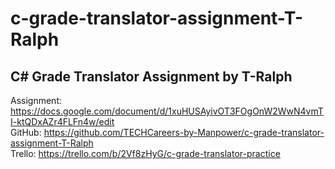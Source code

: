 # c-grade-translator-assignment-T-Ralph

## C# Grade Translator Assignment by T-Ralph

Assignment: https://docs.google.com/document/d/1xuHUSAyivOT3FOgOnW2WwN4vmTI-ktQDxAZr4FLFn4w/edit <br>
GitHub: https://github.com/TECHCareers-by-Manpower/c-grade-translator-assignment-T-Ralph <br>
Trello: https://trello.com/b/2Vf8zHyG/c-grade-translator-practice <br>
